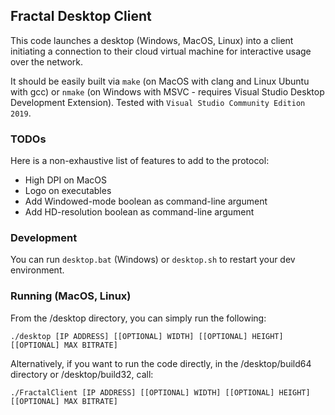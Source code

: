 ## Fractal Desktop Client

This code launches a desktop (Windows, MacOS, Linux) into a client initiating a connection to their cloud virtual machine for interactive usage over the network.

It should be easily built via `make` (on MacOS with clang and Linux Ubuntu with gcc) or `nmake` (on Windows with MSVC - requires Visual Studio Desktop Development Extension). Tested with `Visual Studio Community Edition 2019`.

### TODOs

Here is a non-exhaustive list of features to add to the protocol:

- High DPI on MacOS
- Logo on executables
- Add Windowed-mode boolean as command-line argument
- Add HD-resolution boolean as command-line argument

### Development

You can run `desktop.bat` (Windows) or `desktop.sh` to restart your dev environment.

### Running (MacOS, Linux)

From the /desktop directory, you can simply run the following:

```./desktop [IP ADDRESS] [[OPTIONAL] WIDTH] [[OPTIONAL] HEIGHT] [[OPTIONAL] MAX BITRATE]```

Alternatively, if you want to run the code directly, in the /desktop/build64 directory or /desktop/build32, call:

```./FractalClient [IP ADDRESS] [[OPTIONAL] WIDTH] [[OPTIONAL] HEIGHT] [[OPTIONAL] MAX BITRATE]```
